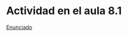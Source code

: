 # Actividad en el aula 8.1


[Enunciado](https://docs.google.com/document/d/1_IRe9urm0ynW2iHwWIglvjGl74qJOBNJ/preview)
